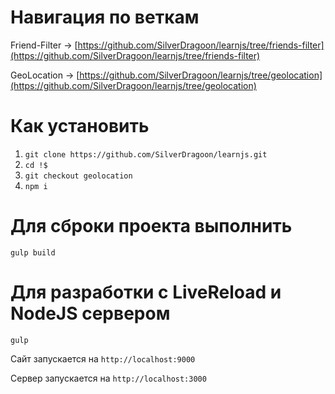 # Навигация по веткам

Friend-Filter -> [https://github.com/SilverDragoon/learnjs/tree/friends-filter](https://github.com/SilverDragoon/learnjs/tree/friends-filter)

GeoLocation -> [https://github.com/SilverDragoon/learnjs/tree/geolocation](https://github.com/SilverDragoon/learnjs/tree/geolocation)

# Как установить

1. `git clone https://github.com/SilverDragoon/learnjs.git`
2. `cd !$`
3. `git checkout geolocation`
3. `npm i`

# Для сброки проекта выполнить
```
gulp build
```
# Для разработки с LiveReload и NodeJS сервером
```
gulp
```
Сайт запускается на `http://localhost:9000` 

Сервер запускается на `http://localhost:3000`
